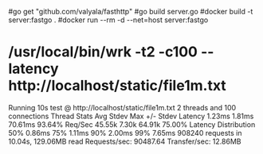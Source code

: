 #go get "github.com/valyala/fasthttp"
#go build server.go
#docker build -t server:fastgo .
#docker run --rm -d --net=host server:fastgo

# /usr/local/bin/wrk -t2 -c100 --latency http://localhost/static/file1m.txt
Running 10s test @ http://localhost/static/file1m.txt
  2 threads and 100 connections
  Thread Stats   Avg      Stdev     Max   +/- Stdev
    Latency     1.23ms    1.81ms  70.61ms   93.64%
    Req/Sec    45.55k     7.30k   64.91k    75.00%
  Latency Distribution
     50%    0.86ms
     75%    1.11ms
     90%    2.00ms
     99%    7.65ms
  908240 requests in 10.04s, 129.06MB read
Requests/sec:  90487.64
Transfer/sec:     12.86MB

